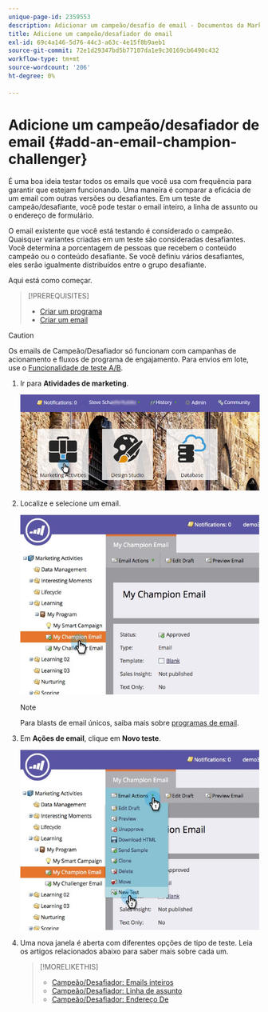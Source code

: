 ```yaml
---
unique-page-id: 2359553
description: Adicionar um campeão/desafio de email - Documentos da Marketo - Documentação do produto
title: Adicione um campeão/desafiador de email
exl-id: 69c4a146-5d76-44c3-a63c-4e15f8b9aeb1
source-git-commit: 72e1d29347bd5b77107da1e9c30169cb6490c432
workflow-type: tm+mt
source-wordcount: '206'
ht-degree: 0%

---
```


# Adicione um campeão/desafiador de email {#add-an-email-champion-challenger}

É uma boa ideia testar todos os emails que você usa com frequência para garantir que estejam funcionando. Uma maneira é comparar a eficácia de um email com outras versões ou desafiantes. Em um teste de campeão/desafiante, você pode testar o email inteiro, a linha de assunto ou o endereço de formulário.

O email existente que você está testando é considerado o campeão. Quaisquer variantes criadas em um teste são consideradas desafiantes. Você determina a porcentagem de pessoas que recebem o conteúdo campeão ou o conteúdo desafiante. Se você definiu vários desafiantes, eles serão igualmente distribuídos entre o grupo desafiante.

Aqui está como começar.

>[!PREREQUISITES]
>
>* [Criar um programa](/help/marketo/product-docs/core-marketo-concepts/programs/creating-programs/create-a-program.md)
>* [Criar um email](/help/marketo/product-docs/email-marketing/general/creating-an-email/create-an-email.md)


>[!CAUTION]
>
>Os emails de Campeão/Desafiador só funcionam com campanhas de acionamento e fluxos de programa de engajamento. Para envios em lote, use o [Funcionalidade de teste A/B](/help/marketo/product-docs/email-marketing/email-programs/email-program-actions/email-test-a-b-test/add-an-a-b-test.md).

1. Ir para **Atividades de marketing**.

   ![](assets/login-marketing-activities.png)

1. Localize e selecione um email.

   ![](assets/champion1.jpg)

   >[!NOTE]
   >
   >Para blasts de email únicos, saiba mais sobre [programas de email](/help/marketo/product-docs/email-marketing/email-programs/creating-an-email-program/create-an-email-program.md).

1. Em **Ações de email**, clique em **Novo teste**.

   ![](assets/chmapion2.jpg)

1. Uma nova janela é aberta com diferentes opções de tipo de teste. Leia os artigos relacionados abaixo para saber mais sobre cada um.

   >[!MORELIKETHIS]
   >
   >* [Campeão/Desafiador: Emails inteiros](/help/marketo/product-docs/email-marketing/general/functions-in-the-editor/email-tests-champion-challenger/champion-challenger-whole-emails.md)
   >* [Campeão/Desafiador: Linha de assunto](/help/marketo/product-docs/email-marketing/general/functions-in-the-editor/email-tests-champion-challenger/champion-challenger-subject-line.md)
   >* [Campeão/Desafiador: Endereço De](/help/marketo/product-docs/email-marketing/general/functions-in-the-editor/email-tests-champion-challenger/champion-challenger-from-address.md)


